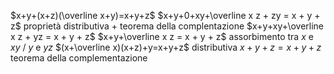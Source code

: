 $x+y+(x+z)(\overline x+y)=x+y+z$
$x+y+0+xy+\overline x z + zy = x + y + z$ proprietà distributiva + teorema della complentazione
$x+y+xy+\overline x z + yz = x + y + z$
$x+y+\overline x z = x + y + z$ assorbimento tra $x$ e $xy$ / $y$ e $yz$
$(x+\overline x)(x+z)+y=x+y+z$ distributiva
$x+y+z=x+y+z$ teorema della complementazione